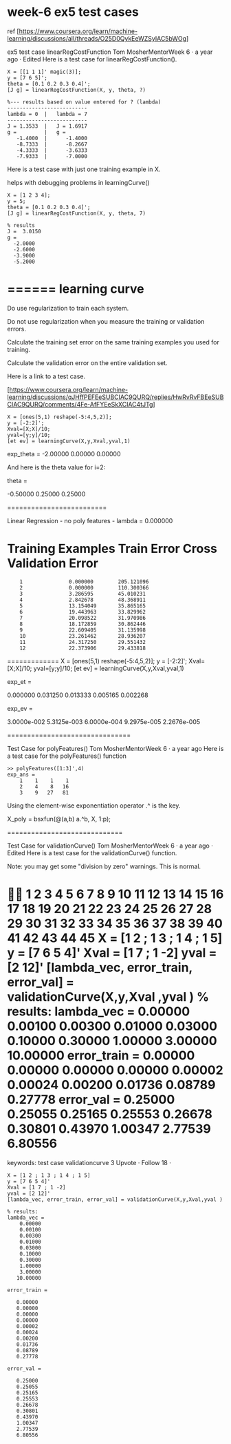 week-6 ex5 test cases
===

ref [https://www.coursera.org/learn/machine-learning/discussions/all/threads/O25D0QykEeWZSyIAC5bWOg]

ex5 test case linearRegCostFunction
Tom MosherMentorWeek 6 · a year ago · Edited
Here is a test case for linearRegCostFunction().

```
X = [[1 1 1]' magic(3)];
y = [7 6 5]';
theta = [0.1 0.2 0.3 0.4]';
[J g] = linearRegCostFunction(X, y, theta, ?)

%--- results based on value entered for ? (lambda)
--------------------------
lambda = 0  |   lambda = 7
--------------------------
J = 1.3533  |   J = 1.6917
g =         |   g = 
   -1.4000  |      -1.4000
   -8.7333  |      -8.2667
   -4.3333  |      -3.6333
   -7.9333  |      -7.0000
```

Here is a test case with just one training example in X.

helps with debugging problems in learningCurve()

```
X = [1 2 3 4];
y = 5;
theta = [0.1 0.2 0.3 0.4]';
[J g] = linearRegCostFunction(X, y, theta, 7)

% results
J =  3.0150
g =
  -2.0000
  -2.6000
  -3.9000
  -5.2000
```

======
learning curve
===
Do use regularization to train each system.

Do not use regularization when you measure the training or validation errors.

Calculate the training set error on the same training examples you used for training.

Calculate the validation error on the entire validation set.

Here is a link to a test case.

[https://www.coursera.org/learn/machine-learning/discussions/qJHffPEFEeSUBCIAC9QURQ/replies/HwRvRvFBEeSUBCIAC9QURQ/comments/4Fe-AfFYEeSkXCIAC4tJTg]

```
X = [ones(5,1) reshape(-5:4,5,2)];
y = [-2:2]';
Xval=[X;X]/10;
yval=[y;y]/10;
[et ev] = learningCurve(X,y,Xval,yval,1)
```

exp_theta =
  -2.00000
   0.00000
   0.00000


And here is the theta value for i=2:

theta =

  -0.50000
   0.25000
   0.25000

=========================

Linear Regression - no poly features - lambda = 0.000000
# Training Examples     Train Error     Cross Validation Error
        1               0.000000        205.121096
        2               0.000000        110.300366
        3               3.286595        45.010231
        4               2.842678        48.368911
        5               13.154049       35.865165
        6               19.443963       33.829962
        7               20.098522       31.970986
        8               18.172859       30.862446
        9               22.609405       31.135998
        10              23.261462       28.936207
        11              24.317250       29.551432
        12              22.373906       29.433818


=============
X = [ones(5,1) reshape(-5:4,5,2)];
y = [-2:2]';
Xval=[X;X]/10;
yval=[y;y]/10;
[et ev] = learningCurve(X,y,Xval,yval,1)

exp_et =

   0.000000
   0.031250
   0.013333
   0.005165
   0.002268

exp_ev =

  3.0000e-002
  5.3125e-003
  6.0000e-004
  9.2975e-005
  2.2676e-005

  ===============================

  Test Case for polyFeatures()
Tom MosherMentorWeek 6 · a year ago
Here is a test case for the polyFeatures() function

```
>> polyFeatures([1:3]',4)
exp_ans =
    1    1    1    1
    2    4    8   16
    3    9   27   81
```

 Using the element-wise exponentiation operator .^ is the key.

 X_poly = bsxfun(@(a,b) a.^b, X, 1:p);


 =============================

 Test Case for validationCurve()
Tom MosherMentorWeek 6 · a year ago · Edited
Here is a test case for the validationCurve() function.

Note: you may get some "division by zero" warnings. This is normal.



1
2
3
4
5
6
7
8
9
10
11
12
13
14
15
16
17
18
19
20
21
22
23
24
25
26
27
28
29
30
31
32
33
34
35
36
37
38
39
40
41
42
43
44
45
X = [1 2 ; 1 3 ; 1 4 ; 1 5]
y = [7 6 5 4]'
Xval = [1 7 ; 1 -2]
yval = [2 12]'
[lambda_vec, error_train, error_val] = validationCurve(X,y,Xval
    ,yval )
% results:
lambda_vec =
    0.00000
    0.00100
    0.00300
    0.01000
    0.03000
    0.10000
    0.30000
    1.00000
    3.00000
   10.00000
error_train =
   0.00000
   0.00000
   0.00000
   0.00000
   0.00002
   0.00024
   0.00200
   0.01736
   0.08789
   0.27778
error_val =
   0.25000
   0.25055
   0.25165
   0.25553
   0.26678
   0.30801
   0.43970
   1.00347
   2.77539
   6.80556
===============

keywords: test case validationcurve
 3 Upvote
 · 
Follow 18
 · 

```
X = [1 2 ; 1 3 ; 1 4 ; 1 5]
y = [7 6 5 4]'
Xval = [1 7 ; 1 -2]
yval = [2 12]'
[lambda_vec, error_train, error_val] = validationCurve(X,y,Xval,yval )

% results:
lambda_vec =
    0.00000
    0.00100
    0.00300
    0.01000
    0.03000
    0.10000
    0.30000
    1.00000
    3.00000
   10.00000

error_train =

   0.00000
   0.00000
   0.00000
   0.00000
   0.00002
   0.00024
   0.00200
   0.01736
   0.08789
   0.27778

error_val =

   0.25000
   0.25055
   0.25165
   0.25553
   0.26678
   0.30801
   0.43970
   1.00347
   2.77539
   6.80556

```


